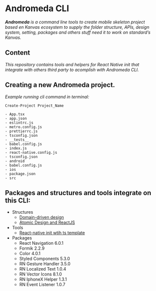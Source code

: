 # Andromeda CLI

***Andromeda** is a command line tools to create mobile skeleton project based en Kanvas ecosystem  to supply the folder structure, APIs, design system, setting, packages and others stuff need it to work on standard’s Kanvas.*

## Content
*This repository contains tools and helpers for React Native init that integrate with others third party to acomplish with Andromeda CLI.*


 ## Creating a new Andromeda project.


*Example running cli command in terminal:*
```
Create-Project Project_Name
```
```
- App.tsx
- app.json
- eslintrc.js
- metro.config.js
- prettierrc.js
- tsconfig.json
- __tests__
- babel.config.js 
- index.js
- react-native.config.js 
- tsconfig.json
- android 
- babel.config.js
- ios  
- package.json 
- src
```

## Packages and structures and tools integrate on this CLI:
- Structures
  - [Domain-driven design](https://dev.to/stevescruz/domain-driven-design-ddd-file-structure-4pja)
  - [Atomic Design and ReactJS](https://danilowoz.com/blog/atomic-design-with-react) 
- Tools
  - [React-native init wtih ts template](https://reactnative.dev/docs/typescript)
- Packages
  - React Navigation 6.0.1
  - Formik 2.2.9
  - Color 4.0.1
  - Styled Components 5.3.0
  - RN Gesture Handler 3.5.0
  - RN Localized Text 1.0.4
  - RN Vector Icons 8.1.0
  - RN IphoneX Helper 1.3.1
  - RN Event Listener 1.0.7
  